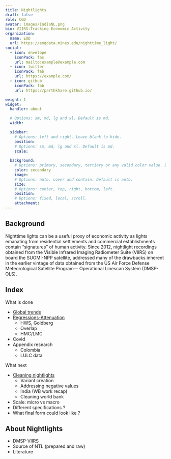 ```yaml
---
title: Nightlights 
draft: false
role: CGD
avatar: images/IndiaNL.png
bio: VIIRS:Tracking Economic Activity 
organization:
  name: EOD
  url: https://eogdata.mines.edu/nighttime_light/
social:
  - icon: envelope
    iconPack: fas
    url: mailto:example@example.com
  - icon: twitter
    iconPack: fab
    url: https://example.com/
  - icon: github
    iconPack: fab
    url: https://parthkhare.github.io/

weight: 1
widget:
  handler: about

  # Options: sm, md, lg and xl. Default is md.
  width:

  sidebar:
    # Options: left and right. Leave blank to hide.
    position:
    # Options: sm, md, lg and xl. Default is md.
    scale:
  
  background:
    # Options: primary, secondary, tertiary or any valid color value. Default is primary.
    color: secondary
    image:
    # Options: auto, cover and contain. Default is auto.
    size:
    # Options: center, top, right, bottom, left.
    position:
    # Options: fixed, local, scroll.
    attachment: 
---
```


## Background

Nighttime lights can be a useful proxy of economic activity as lights emanating from residential settlements and commercial establishments contain “signatures” of human activity. Since 2012, nightlight recordings obtained from the Visible Infrared Imaging Radiometer Suite (VIIRS) on board the SUOMI-NPP satellite, addressed many of the drawbacks inherent in the earlier vintage of data obtained from the US Air Force Defense Meteorological Satellite Program— Operational Linescan System (DMSP-OLS). 


## Index

What is done
- [Global trends](https://nightlights-devecon.netlify.app/posts/2021-10-14-global-trends/)
- [Regressions-Attenuation](https://nightlights-devecon.netlify.app/posts/2020-12-01-r-rmarkdown/)
  - HWS, Goldberg
  - Overlap  
  - HMC/LMC
- Covid
- Appendix research
  - Colombia
  - LULC data

What next
- [Cleaning nightlights](https://nightlights-devecon.netlify.app/posts/2021-10-14-cleaning-variants/)
  - Variant creation
  - Addressing negative values
  - India (WB work recap)
  - Cleaning world bank
- Scale: micro vs macro
- Different specifications ?
- What final form could look like ?


## About Nightlights
- DMSP-VIIRS
- Source of NTL (prepared and raw)
- Literature


